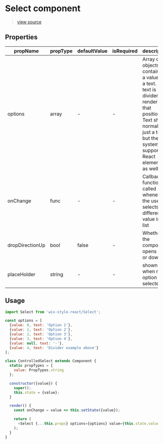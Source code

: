 # Select component

> [view source](https://github.com/wix/wix-style-react/blob/master/stories/Select.js)

## Properties

| propName | propType | defaultValue | isRequired | description |
|----------|----------|--------------|------------|-------------|
| options | array | - | - | Array of objects containing a value and a text. If text is '-', a divider will render at that position. Text should normally be just a text, but the system supports React elements as well |
| onChange | func | - | - | Callback function called whenever the user selects a different value in the list |
| dropDirectionUp | bool | false | - | Whether the component opens up or down |
| placeHolder | string | - | - | shown when no option is selected |

## Usage

```js
import Select from 'wix-style-react/Select';

const options = [
  {value: 0, text: 'Option 1'},
  {value: 1, text: 'Option 2'},
  {value: 2, text: 'Option 3'},
  {value: 3, text: 'Option 4'},
  {value: null, text: '-'},
  {value: 4, text: 'Divider example above'}
];

class ControlledSelect extends Component {
  static propTypes = {
    value: PropTypes.string
  };

  constructor({value}) {
    super();
    this.state = {value};
  }

  render() {
    const onChange = value => this.setState({value});

    return (
      <Select {...this.props} options={options} value={this.state.value} onChange={onChange}/>
    );
  }
}
